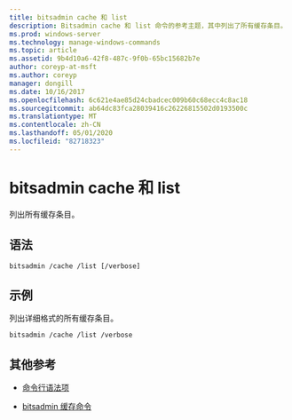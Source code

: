 ```yaml
---
title: bitsadmin cache 和 list
description: Bitsadmin cache 和 list 命令的参考主题，其中列出了所有缓存条目。
ms.prod: windows-server
ms.technology: manage-windows-commands
ms.topic: article
ms.assetid: 9b4d10a6-42f8-487c-9f0b-65bc15682b7e
author: coreyp-at-msft
ms.author: coreyp
manager: dongill
ms.date: 10/16/2017
ms.openlocfilehash: 6c621e4ae85d24cbadcec009b60c68ecc4c8ac18
ms.sourcegitcommit: ab64dc83fca28039416c26226815502d0193500c
ms.translationtype: MT
ms.contentlocale: zh-CN
ms.lasthandoff: 05/01/2020
ms.locfileid: "82718323"
---
```

# <a name="bitsadmin-cache-and-list"></a>bitsadmin cache 和 list

列出所有缓存条目。

## <a name="syntax"></a>语法

```
bitsadmin /cache /list [/verbose]
```

## <a name="examples"></a>示例

列出详细格式的所有缓存条目。

```
bitsadmin /cache /list /verbose
```

## <a name="additional-references"></a>其他参考

- [命令行语法项](command-line-syntax-key.md)

- [bitsadmin 缓存命令](bitsadmin-cache.md)
